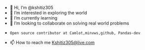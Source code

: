- 👋 Hi, I’m @kshitiz305
- 👀 I’m interested in exploring the world
- 🌱 I’m currently learning 
- 💞️ I’m looking to collaborate on solving 
                    real world problems
-     Open source contributor at Camlot,minvws,github, Pandas-dev
- 📫 How to reach me Kshitiz305@live.com

<!---
kshitiz305/kshitiz305 is a ✨ special ✨ repository because its `README.md` (this file) appears on your GitHub profile.
You can click the Preview link to take a look at your changes.
--->
